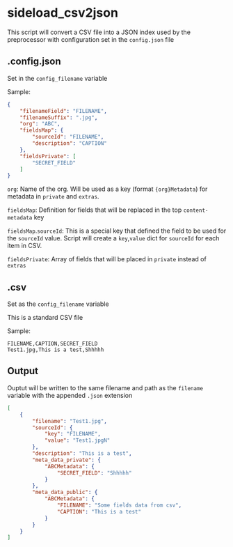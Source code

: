 # sideload_csv2json

This script will convert a CSV file into a JSON index used by the preprocessor with configuration set in the `config.json` file


## .config.json
Set in the `config_filename` variable

Sample:
```json
{
    "filenameField": "FILENAME", 
    "filenameSuffix": ".jpg", 
    "org": "ABC",
    "fieldsMap": {
        "sourceId": "FILENAME",
        "description": "CAPTION"
    },
    "fieldsPrivate": [
        "SECRET_FIELD"
    ]
}
```

`org`: Name of the org. Will be used as a key (format `{org}Metadata`) for metadata in `private` and `extras`. 

`fieldsMap`: Definition for fields that will be replaced in the top `content-metadata` key

`fieldsMap`.`sourceId`: This is a special key that defined the field to be used for the `sourceId` value. Script will create a  `key`,`value` dict for `sourceId` for each item in CSV.

`fieldsPrivate`: Array of fields that will be placed in `private` instead of `extras`

## .csv
Set as the `config_filename` variable

This is a standard CSV file

Sample:
```
FILENAME,CAPTION,SECRET_FIELD
Test1.jpg,This is a test,Shhhhh
```

## Output

Ouptut will be written to the same filename and path as the `filename` variable with the appended `.json` extension

```json
[
    {
        "filename": "Test1.jpg",
        "sourceId": {
            "key": "FILENAME",
            "value": "Test1.jpgN"
        },
        "description": "This is a test",
        "meta_data_private": {
            "ABCMetadata": {
                "SECRET_FIELD": "Shhhhh"
            }
        },
        "meta_data_public": {
            "ABCMetadata": {
                "FILENAME": "Some fields data from csv",
                "CAPTION": "This is a test"
            }
        }
    }
]
```